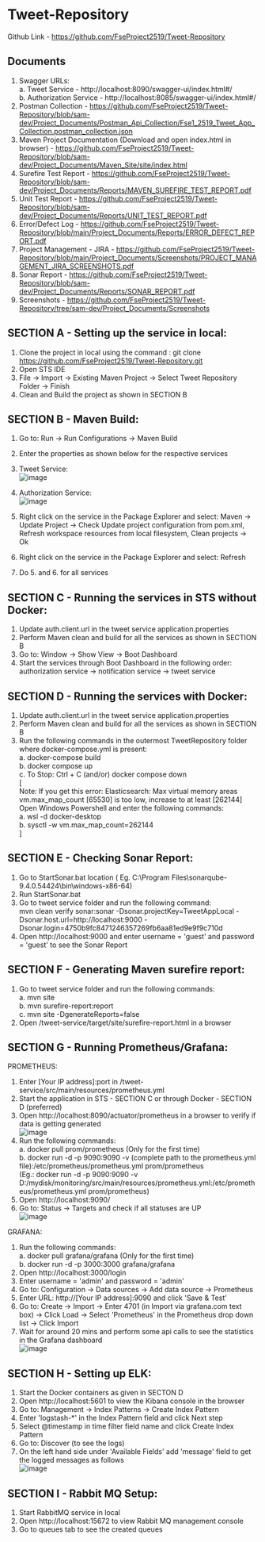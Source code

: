 # Tweet-Repository  
Github Link -  https://github.com/FseProject2519/Tweet-Repository  
## Documents  
1. Swagger URLs:  
    a. Tweet Service - http://localhost:8090/swagger-ui/index.html#/  
    b. Authorization Service - http://localhost:8085/swagger-ui/index.html#/  
2. Postman Collection - https://github.com/FseProject2519/Tweet-Repository/blob/sam-dev/Project_Documents/Postman_Api_Collection/Fse1_2519_Tweet_App_Collection.postman_collection.json  
3. Maven Project Documentation (Download and open index.html in browser) - https://github.com/FseProject2519/Tweet-Repository/blob/sam-dev/Project_Documents/Maven_Site/site/index.html   
4. Surefire Test Report - https://github.com/FseProject2519/Tweet-Repository/blob/sam-dev/Project_Documents/Reports/MAVEN_SUREFIRE_TEST_REPORT.pdf  
5. Unit Test Report - https://github.com/FseProject2519/Tweet-Repository/blob/sam-dev/Project_Documents/Reports/UNIT_TEST_REPORT.pdf  
6. Error/Defect Log - https://github.com/FseProject2519/Tweet-Repository/blob/main/Project_Documents/Reports/ERROR_DEFECT_REPORT.pdf  
7. Project Management - JIRA - https://github.com/FseProject2519/Tweet-Repository/blob/main/Project_Documents/Screenshots/PROJECT_MANAGEMENT_JIRA_SCREENSHOTS.pdf  
8. Sonar Report - https://github.com/FseProject2519/Tweet-Repository/blob/sam-dev/Project_Documents/Reports/SONAR_REPORT.pdf  
9. Screenshots - https://github.com/FseProject2519/Tweet-Repository/tree/sam-dev/Project_Documents/Screenshots  
  
## SECTION A - Setting up the service in local:  
1. Clone the project in local using the command : git clone https://github.com/FseProject2519/Tweet-Repository.git   
2. Open STS IDE  
3. File -> Import -> Existing Maven Project -> Select Tweet Repository Folder -> Finish  
4. Clean and Build the project as shown in SECTION B  
  
## SECTION B - Maven Build:  
1. Go to: Run -> Run Configurations -> Maven Build  
2. Enter the properties as shown below for the respective services  
3. Tweet Service:  
![image](https://user-images.githubusercontent.com/104539687/173216312-4901d028-74af-4ac3-a1a0-388b5776b6e1.png)  
  
4. Authorization Service:  
![image](https://user-images.githubusercontent.com/104539687/173216470-4b7f6667-7599-4345-af8e-95bf324db120.png)  
  
5. Right click on the service in the Package Explorer and select: Maven -> Update Project -> Check Update project configuration from pom.xml, Refresh workspace   resources from  local filesystem, Clean projects -> Ok  
6. Right click on the service in the Package Explorer and select: Refresh  
7. Do 5. and 6. for all services  
  
## SECTION C - Running the services in STS without Docker:  
1. Update auth.client.url in the tweet service application.properties  
2. Perform Maven clean and build for all the services as shown in SECTION B  
3. Go to: Window -> Show View -> Boot Dashboard  
4. Start the services through Boot Dashboard in the following order:  
    authorization service -> notification service -> tweet service  
  
## SECTION D - Running the services with Docker:  
1. Update auth.client.url in the tweet service application.properties  
2. Perform Maven clean and build for all the services as shown in SECTION B   
3. Run the following commands in the outermost TweetRepository folder where docker-compose.yml is present:  
      a. docker-compose build  
      b. docker compose up  
      c. To Stop: Ctrl + C (and/or) docker compose down  
 [  
 Note: If you get this error: Elasticsearch: Max virtual memory areas vm.max_map_count [65530] is too low, increase to at least [262144]  
 Open Windows Powershell and enter the following commands:  
 a. wsl -d docker-desktop  
 b. sysctl -w vm.max_map_count=262144  
 ]  
  
## SECTION E - Checking Sonar Report:  
1. Go to StartSonar.bat location ( Eg. C:\Program Files\sonarqube-9.4.0.54424\bin\windows-x86-64)  
2. Run StartSonar.bat  
3. Go to tweet service folder and run the following command:  
   mvn clean verify sonar:sonar -Dsonar.projectKey=TweetAppLocal -Dsonar.host.url=http://localhost:9000 -Dsonar.login=4750b9fc8471246357269fb6aa81ed9e9f9c710d  
4. Open http://localhost:9000 and enter username = 'guest' and password = 'guest' to see the Sonar Report  
    
## SECTION F - Generating Maven surefire report:  
1. Go to tweet service folder and run the following commands:  
    a. mvn site  
    b. mvn surefire-report:report  
    c. mvn site -DgenerateReports=false  
2. Open /tweet-service/target/site/surefire-report.html in a browser  
  
## SECTION G - Running Prometheus/Grafana:  
PROMETHEUS:  
1. Enter [Your IP address]:port in /tweet-service/src/main/resources/prometheus.yml  
2. Start the application in STS - SECTION C or through Docker - SECTION D (preferred)  
3. Open http://localhost:8090/actuator/prometheus in a browser to verify if data is getting generated  
  ![image](https://user-images.githubusercontent.com/104539687/173221594-ab002ef9-c9e0-40a3-9be4-1b1dc756da79.png)  
4. Run the following commands:  
    a. docker pull prom/prometheus (Only for the first time)  
    b. docker run -d -p 9090:9090 -v (complete path to the prometheus.yml file):/etc/prometheus/prometheus.yml prom/prometheus  
  (Eg.: docker run -d -p 9090:9090 -v D:/mydisk/monitoring/src/main/resources/prometheus.yml:/etc/prometheus/prometheus.yml prom/prometheus)  
5. Open http://localhost:9090/  
6. Go to: Status -> Targets and check if all statuses are UP  
![image](https://user-images.githubusercontent.com/104539687/173221655-d10a8c40-fca4-4fee-9eac-61417593688a.png)  

GRAFANA:  
1. Run the following commands:  
    a. docker pull grafana/grafana (Only for the first time)  
    b. docker run -d -p 3000:3000 grafana/grafana  
2. Open http://localhost:3000/login  
3. Enter username = 'admin' and password = 'admin'  
4. Go to: Configuration -> Data sources -> Add data source -> Prometheus  
5. Enter URL: http://[Your IP address]:9090 and click 'Save & Test'    
6. Go to: Create -> Import -> Enter 4701 (in Import via grafana.com text box) -> Click Load -> Select 'Prometheus' in the Prometheus drop down list -> Click Import  
7. Wait for around 20 mins and perform some api calls to see the statistics in the Grafana dashboard  
![image](https://user-images.githubusercontent.com/104539687/173221548-0d68c973-bf5e-43d1-912f-9617303149ac.png)  
  
## SECTION H - Setting up ELK:  
1. Start the Docker containers as given in SECTON D  
2. Open http://localhost:5601 to view the Kibana console in the browser  
3. Go to: Management -> Index Patterns -> Create Index Pattern  
4. Enter 'logstash-*' in the Index Pattern field and click Next step  
5. Select @timestamp in time filter field name and click Create Index Pattern  
6. Go to: Discover (to see the logs)  
7. On the left hand side under 'Available Fields' add 'message' field to get the logged messages as follows  
  ![image](https://user-images.githubusercontent.com/104539687/173272560-cf882511-3021-4ceb-b829-e959e19b03dc.png)  
    
## SECTION I - Rabbit MQ Setup:  
1. Start RabbitMQ service in local  
2. Open http://localhost:15672 to view Rabbit MQ management console  
3. Go to queues tab to see the created queues  

